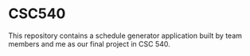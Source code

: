 # CSC540
This repository contains a schedule generator application built by team members and me as our final project in CSC 540.
